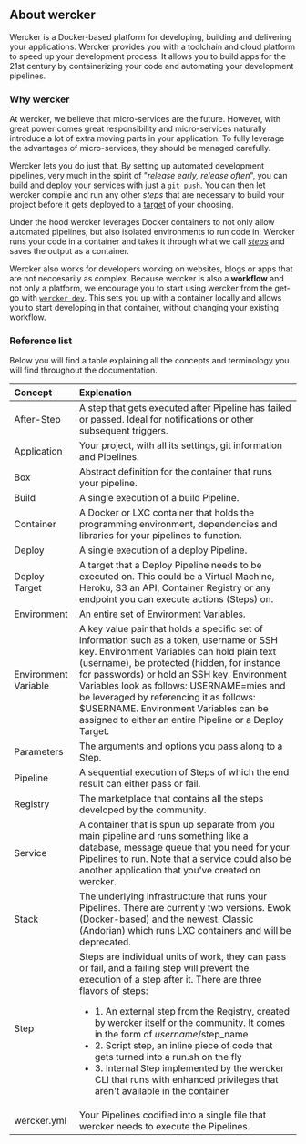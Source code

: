 ## About wercker
Wercker is a Docker-based platform for developing, building and delivering your
applications. Wercker provides you with a toolchain and cloud platform to speed
up your development process. It allows you to build apps for the 21st century
by containerizing your code and automating your development pipelines.

### Why wercker
At wercker, we believe that micro-services are the future. However, with great
power comes great responsibility and micro-services naturally introduce a lot
of extra moving parts in your application. To fully leverage the advantages of
micro-services, they should be managed carefully.

Wercker lets you do just that. By setting up automated development pipelines,
very much in the spirit of "_release early, release often_", you can build and
deploy your services with just a `git push`. You can then let wercker compile
and run any other _steps_ that are necessary to build your project before it
gets deployed to a [target](http://devcenter.wercker.com/docs/deploy/deploy-steps.html) 
of your choosing. 

Under the hood wercker leverages Docker containers to not only allow automated
pipelines, but also isolated environments to run code in. Wercker runs your
code in a container and takes it through what we call
[_steps_](http://devcenter.wercker.com/docs/steps/about-steps.html) and saves
the output as a container.

Wercker also works for developers working on websites, blogs or apps that are
not neccesarily as complex. Because wercker is also a **workflow** and not only
a platform, we encourage you to start using wercker from the get-go with
[`wercker dev`](http://blog.wercker.com/2015/05/15/Introducing-local-development.html).
This sets you up with a container locally and allows you to start developing in
that container, without changing your existing workflow. 


### Reference list
Below you will find a table explaining all the concepts and terminology you
will find throughout the documentation. 

| Concept | Explenation |
|:--------|:------------|
| After-Step | A step that gets executed after Pipeline has failed or passed. Ideal for notifications or other subsequent triggers. |
| Application | Your project, with all its settings, git information and Pipelines. |
| Box | Abstract definition for the container that runs your pipeline. |
| Build | A single execution of a build Pipeline. |
| Container | A Docker or LXC container that holds the programming environment, dependencies and libraries for your pipelines to function. |
| Deploy | A single execution of a deploy Pipeline. |
| Deploy Target | A target that a Deploy Pipeline needs to be executed on. This could be a Virtual Machine, Heroku, S3 an API, Container Registry or any endpoint you can execute actions (Steps) on. |
| Environment | An entire set of Environment Variables. | 
| Environment Variable | A key value pair that holds a specific set of information such as a token, username or SSH key. Environment Variables can hold plain text (username), be protected (hidden, for instance for passwords) or hold an SSH key. Environment Variables look as follows: USERNAME=mies and be leveraged by referencing it as follows: $USERNAME. Environment Variables can be assigned to either an entire Pipeline or a Deploy Target. |
| Parameters | The arguments and options you pass along to a Step. |
| Pipeline | A sequential execution of Steps of which the end result can either pass or fail. |
| Registry | The marketplace that contains all the steps developed by the community. |
| Service | A container that is spun up separate from you main pipeline and runs something like a database, message queue that you need for your Pipelines to run. Note that a service could also be another application that you've created on wercker. |
| Stack | The underlying infrastructure that runs your Pipelines. There are currently two versions. Ewok (Docker-based) and the newest. Classic (Andorian) which runs LXC containers and will be deprecated. |
| Step | Steps are individual units of work, they can pass or fail, and a failing step will prevent the execution of a step after it.  There are three flavors of steps: <ul><li> 1. An external step from the Registry, created by wercker itself or the community. It comes in the form of $username/$step_name </li><li> 2. Script step, an inline piece of code that gets turned into a run.sh on the fly </li><li> 3. Internal Step implemented by the wercker CLI that runs with enhanced privileges that aren't available in the container </li></ul>|
| wercker.yml |  Your Pipelines codified into a single file that wercker needs to execute the Pipelines. |

